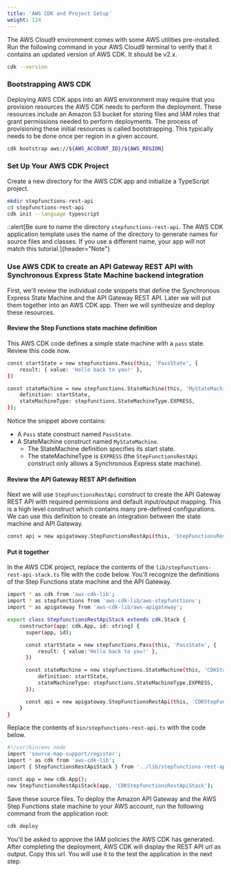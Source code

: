 ```yaml
---
title: 'AWS CDK and Project Setup'
weight: 124
---
```


The AWS Cloud9 environment comes with some AWS utilities pre-installed. Run the following command in your AWS Cloud9 terminal to verify that it contains an updated version of AWS CDK. It should be v2.x.

```bash
cdk --version
```

### Bootstrapping AWS CDK

Deploying AWS CDK apps into an AWS environment may require that you provision resources the AWS CDK needs to perform the deployment. These resources include an Amazon S3 bucket for storing files and IAM roles that grant permissions needed to perform deployments. The process of provisioning these initial resources is called bootstrapping. This typically needs to be done once per region in a given account.

```bash
cdk bootstrap aws://${AWS_ACCOUNT_ID}/${AWS_REGION}
```

### Set Up Your AWS CDK Project

Create a new directory for the AWS CDK app and initialize a TypeScript project.

```bash
mkdir stepfunctions-rest-api
cd stepfunctions-rest-api
cdk init --language typescript
```

::alert[Be sure to name the directory `stepfunctions-rest-api`. The AWS CDK application template uses the name of the directory to generate names for source files and classes. If you use a different name, your app will not match this tutorial.]{header="Note"}

### Use AWS CDK to create an API Gateway REST API with Synchronous Express State Machine backend integration

First, we'll review the individual code snippets that define the Synchronous Express State Machine and the API Gateway REST API. Later we will put them together into an AWS CDK app. Then we will synthesize and deploy these resources. 

#### Review the Step Functions state machine definition

This AWS CDK code defines a simple state machine with a `pass` state. Review this code now.

```bash
const startState = new stepfunctions.Pass(this, 'PassState', {
    result: { value: 'Hello back to you!' },
})

const stateMachine = new stepfunctions.StateMachine(this, 'MyStateMachine', {
    definition: startState,
    stateMachineType: stepfunctions.StateMachineType.EXPRESS,
});
```

Notice the snippet above contains:

- A `Pass` state construct named `PassState`. 
- A StateMachine construct named `MyStateMachine`.
    -  The StateMachine definition specifies its start state.
    - The stateMachineType is `EXPRESS` (the `StepFunctionsRestApi` construct only allows a Synchronous Express state machine).

#### Review the API Gateway REST API definition

Next we will use `StepFunctionsRestApi` construct to create the API Gateway REST API with required permissions and default input/output mapping. This is a high level construct which contains many pre-defined configurations. We can use this definition to create an integration between the state machine and API Gateway.

```bash
const api = new apigateway.StepFunctionsRestApi(this, 'StepFunctionsRestApi', { stateMachine: stateMachine });
```

#### Put it together

In the AWS CDK project, replace the contents of the `lib/stepfunctions-rest-api-stack.ts` file with the code below. You'll recognize the definitions of the Step Functions state machine and the API Gateway.

```bash
import * as cdk from 'aws-cdk-lib';
import * as stepfunctions from 'aws-cdk-lib/aws-stepfunctions';
import * as apigateway from 'aws-cdk-lib/aws-apigateway';

export class StepfunctionsRestApiStack extends cdk.Stack {
    constructor(app: cdk.App, id: string) {
      super(app, id);

      const startState = new stepfunctions.Pass(this, 'PassState', {
          result: { value:'Hello back to you!' },
      })

      const stateMachine = new stepfunctions.StateMachine(this, 'CDKStateMachine', {
          definition: startState,
          stateMachineType: stepfunctions.StateMachineType.EXPRESS,
      });

      const api = new apigateway.StepFunctionsRestApi(this, 'CDKStepFunctionsRestApi', { stateMachine: stateMachine });
    }
}
```

Replace the contents of `bin/stepfunctions-rest-api.ts` with the code below.

```bash
#!/usr/bin/env node
import 'source-map-support/register';
import * as cdk from 'aws-cdk-lib';
import { StepfunctionsRestApiStack } from '../lib/stepfunctions-rest-api-stack';

const app = new cdk.App();
new StepfunctionsRestApiStack(app, 'CDKStepfunctionsRestApiStack');
```

Save these source files. To deploy the Amazon API Gateway and the AWS Step Functions state machine to your AWS account, run the following command from the application root:
```bash
cdk deploy
```

You'll be asked to approve the IAM policies the AWS CDK has generated. After completing the deployment, AWS CDK will display the REST API url as output. Copy this url. You will use it to the test the application in the next step.
